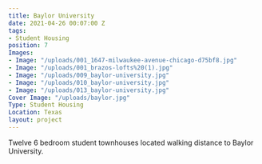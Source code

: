 ```yaml
---
title: Baylor University
date: 2021-04-26 00:07:00 Z
tags:
- Student Housing
position: 7
Images:
- Image: "/uploads/001_1647-milwaukee-avenue-chicago-d75bf8.jpg"
- Image: "/uploads/001_brazos-lofts%20(1).jpg"
- Image: "/uploads/009_baylor-university.jpg"
- Image: "/uploads/010_baylor-university.jpg"
- Image: "/uploads/013_baylor-university.jpg"
Cover Image: "/uploads/baylor.jpg"
Type: Student Housing
Location: Texas
layout: project
---
```


Twelve 6 bedroom student townhouses located walking distance to Baylor University.

